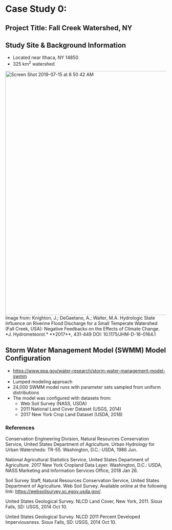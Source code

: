 # Case Study 0: 

## Project Title: Fall Creek Watershed, NY

## Study Site & Background Information
- Located near Ithaca, NY 14850
- 325 km<sup>2</sup> watershed 

<img width="761" alt="Screen Shot 2019-07-15 at 8 50 42 AM" src="https://user-images.githubusercontent.com/20464090/61222040-73122e80-a6df-11e9-915b-8bf5410988f8.png">
Image from: Knighton, J.; DeGaetano, A.; Walter, M.A. Hydrologic State Influence on Riverine Flood Discharge for a Small Temperate Watershed (Fall Creek, USA): Negative Feedbacks on the Effects of Climate Change. *J. Hydrometeorol.* **2017**, 431-449 DOI: 10.1175/JHM-D-16-0164.1 

## Storm Water Management Model (SWMM) Model Configuration
- https://www.epa.gov/water-research/storm-water-management-model-swmm
- Lumped modeling approach
- 24,000 SWMM model runs with parameter sets sampled from uniform distributions
- The model was configured with datasets from:
  - Web Soil Survey (NASS, USDA)
  - 2011 National Land Cover Dataset (USGS, 2014)
  - 2017 New York Crop Land Dataset (USDA, 2018)

### References
Conservation Engineering Division, Natural Resources Conservation Service, United States Department of Agriculture. Urban Hydrology for Urban Watersheds: TR-55. Washington, D.C.: USDA, 1986 Jun.

National Agricultural Statistics Service, United States Department of Agriculture. 2017 New York Cropland Data Layer. Washington, D.C.: USDA, NASS Marketing and Information Services Office, 2018 Jan 26.

Soil Survey Staff, Natural Resources Conservation Service, United States Department of Agriculture. Web Soil Survey. Available online at the following link: https://websoilsurvey.sc.egov.usda.gov/.

United States Geological Survey. NLCD Land Cover, New York, 2011. Sioux Falls, SD: USGS, 2014 Oct 10.

United States Geological Survey. NLCD 2011 Percent Developed Imperviousness. Sioux Falls, SD: USGS, 2014 Oct 10.
